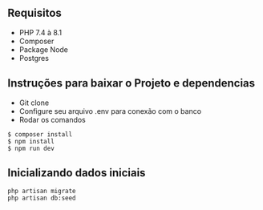 
## Requisitos

- PHP 7.4 à 8.1
- Composer
- Package Node
- Postgres


## Instruções para baixar o Projeto e dependencias

- Git clone
- Configure seu arquivo .env para conexão com o banco
- Rodar os comandos

```
$ composer install
$ npm install
$ npm run dev
```

## Inicializando dados iniciais

```
php artisan migrate
php artisan db:seed
```
